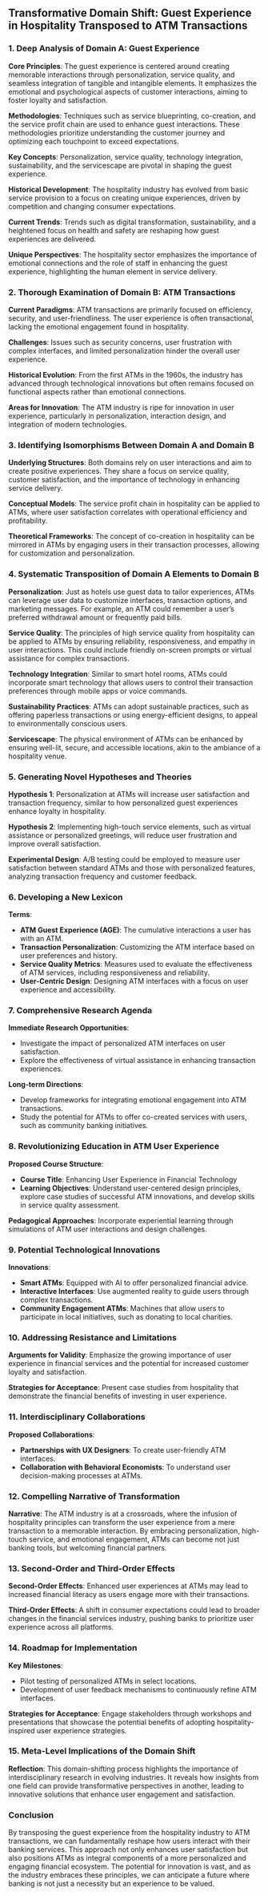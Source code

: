 ## Transformative Domain Shift: Guest Experience in Hospitality Transposed to ATM Transactions

### 1. Deep Analysis of Domain A: Guest Experience

**Core Principles**: The guest experience is centered around creating memorable interactions through personalization, service quality, and seamless integration of tangible and intangible elements. It emphasizes the emotional and psychological aspects of customer interactions, aiming to foster loyalty and satisfaction.

**Methodologies**: Techniques such as service blueprinting, co-creation, and the service profit chain are used to enhance guest interactions. These methodologies prioritize understanding the customer journey and optimizing each touchpoint to exceed expectations.

**Key Concepts**: Personalization, service quality, technology integration, sustainability, and the servicescape are pivotal in shaping the guest experience.

**Historical Development**: The hospitality industry has evolved from basic service provision to a focus on creating unique experiences, driven by competition and changing consumer expectations.

**Current Trends**: Trends such as digital transformation, sustainability, and a heightened focus on health and safety are reshaping how guest experiences are delivered.

**Unique Perspectives**: The hospitality sector emphasizes the importance of emotional connections and the role of staff in enhancing the guest experience, highlighting the human element in service delivery.

### 2. Thorough Examination of Domain B: ATM Transactions

**Current Paradigms**: ATM transactions are primarily focused on efficiency, security, and user-friendliness. The user experience is often transactional, lacking the emotional engagement found in hospitality.

**Challenges**: Issues such as security concerns, user frustration with complex interfaces, and limited personalization hinder the overall user experience.

**Historical Evolution**: From the first ATMs in the 1960s, the industry has advanced through technological innovations but often remains focused on functional aspects rather than emotional connections.

**Areas for Innovation**: The ATM industry is ripe for innovation in user experience, particularly in personalization, interaction design, and integration of modern technologies.

### 3. Identifying Isomorphisms Between Domain A and Domain B

**Underlying Structures**: Both domains rely on user interactions and aim to create positive experiences. They share a focus on service quality, customer satisfaction, and the importance of technology in enhancing service delivery.

**Conceptual Models**: The service profit chain in hospitality can be applied to ATMs, where user satisfaction correlates with operational efficiency and profitability.

**Theoretical Frameworks**: The concept of co-creation in hospitality can be mirrored in ATMs by engaging users in their transaction processes, allowing for customization and personalization.

### 4. Systematic Transposition of Domain A Elements to Domain B

**Personalization**: Just as hotels use guest data to tailor experiences, ATMs can leverage user data to customize interfaces, transaction options, and marketing messages. For example, an ATM could remember a user’s preferred withdrawal amount or frequently paid bills.

**Service Quality**: The principles of high service quality from hospitality can be applied to ATMs by ensuring reliability, responsiveness, and empathy in user interactions. This could include friendly on-screen prompts or virtual assistance for complex transactions.

**Technology Integration**: Similar to smart hotel rooms, ATMs could incorporate smart technology that allows users to control their transaction preferences through mobile apps or voice commands.

**Sustainability Practices**: ATMs can adopt sustainable practices, such as offering paperless transactions or using energy-efficient designs, to appeal to environmentally conscious users.

**Servicescape**: The physical environment of ATMs can be enhanced by ensuring well-lit, secure, and accessible locations, akin to the ambiance of a hospitality venue.

### 5. Generating Novel Hypotheses and Theories

**Hypothesis 1**: Personalization at ATMs will increase user satisfaction and transaction frequency, similar to how personalized guest experiences enhance loyalty in hospitality.

**Hypothesis 2**: Implementing high-touch service elements, such as virtual assistance or personalized greetings, will reduce user frustration and improve overall satisfaction.

**Experimental Design**: A/B testing could be employed to measure user satisfaction between standard ATMs and those with personalized features, analyzing transaction frequency and customer feedback.

### 6. Developing a New Lexicon

**Terms**:
- **ATM Guest Experience (AGE)**: The cumulative interactions a user has with an ATM.
- **Transaction Personalization**: Customizing the ATM interface based on user preferences and history.
- **Service Quality Metrics**: Measures used to evaluate the effectiveness of ATM services, including responsiveness and reliability.
- **User-Centric Design**: Designing ATM interfaces with a focus on user experience and accessibility.

### 7. Comprehensive Research Agenda

**Immediate Research Opportunities**:
- Investigate the impact of personalized ATM interfaces on user satisfaction.
- Explore the effectiveness of virtual assistance in enhancing transaction experiences.

**Long-term Directions**:
- Develop frameworks for integrating emotional engagement into ATM transactions.
- Study the potential for ATMs to offer co-created services with users, such as community banking initiatives.

### 8. Revolutionizing Education in ATM User Experience

**Proposed Course Structure**:
- **Course Title**: Enhancing User Experience in Financial Technology
- **Learning Objectives**: Understand user-centered design principles, explore case studies of successful ATM innovations, and develop skills in service quality assessment.

**Pedagogical Approaches**: Incorporate experiential learning through simulations of ATM user interactions and design challenges.

### 9. Potential Technological Innovations

**Innovations**:
- **Smart ATMs**: Equipped with AI to offer personalized financial advice.
- **Interactive Interfaces**: Use augmented reality to guide users through complex transactions.
- **Community Engagement ATMs**: Machines that allow users to participate in local initiatives, such as donating to local charities.

### 10. Addressing Resistance and Limitations

**Arguments for Validity**: Emphasize the growing importance of user experience in financial services and the potential for increased customer loyalty and satisfaction.

**Strategies for Acceptance**: Present case studies from hospitality that demonstrate the financial benefits of investing in user experience.

### 11. Interdisciplinary Collaborations

**Proposed Collaborations**:
- **Partnerships with UX Designers**: To create user-friendly ATM interfaces.
- **Collaboration with Behavioral Economists**: To understand user decision-making processes at ATMs.

### 12. Compelling Narrative of Transformation

**Narrative**: The ATM industry is at a crossroads, where the infusion of hospitality principles can transform the user experience from a mere transaction to a memorable interaction. By embracing personalization, high-touch service, and emotional engagement, ATMs can become not just banking tools, but welcoming financial partners.

### 13. Second-Order and Third-Order Effects

**Second-Order Effects**: Enhanced user experiences at ATMs may lead to increased financial literacy as users engage more with their transactions.

**Third-Order Effects**: A shift in consumer expectations could lead to broader changes in the financial services industry, pushing banks to prioritize user experience across all platforms.

### 14. Roadmap for Implementation

**Key Milestones**:
- Pilot testing of personalized ATMs in select locations.
- Development of user feedback mechanisms to continuously refine ATM interfaces.

**Strategies for Acceptance**: Engage stakeholders through workshops and presentations that showcase the potential benefits of adopting hospitality-inspired user experience strategies.

### 15. Meta-Level Implications of the Domain Shift

**Reflection**: This domain-shifting process highlights the importance of interdisciplinary research in evolving industries. It reveals how insights from one field can provide transformative perspectives in another, leading to innovative solutions that enhance user engagement and satisfaction.

### Conclusion

By transposing the guest experience from the hospitality industry to ATM transactions, we can fundamentally reshape how users interact with their banking services. This approach not only enhances user satisfaction but also positions ATMs as integral components of a more personalized and engaging financial ecosystem. The potential for innovation is vast, and as the industry embraces these principles, we can anticipate a future where banking is not just a necessity but an experience to be valued.